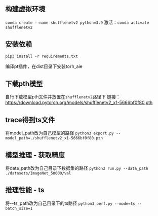 ## 构建虚拟环境

`conda create --name shufflenetv2 python=3.9`
激活：`conda activate shufflenetv2`

## 安装依赖

`pip3 install -r requirements.txt`

编译pt插件，在dist目录下安装torh_aie

## 下载pth模型

自行下载模型pth文件并放置在`shufflenetv2`路径下
链接：https://download.pytorch.org/models/shufflenetv2_x1-5666bf0f80.pth

## trace得到ts文件

将model_path改为自己模型的路径
`python3 export.py --model_path=./shufflenetv2_x1-5666bf0f80.pth`

## 模型推理 - 获取精度

将data_path改为自己目录下数据集的路径
`python3 run.py --data_path ./datasets/ImageNet_50000/val`

## 推理性能 - ts

将--ts_path改为自己目录下的ts路径
`python3 perf.py --mode=ts --batch_size=1`